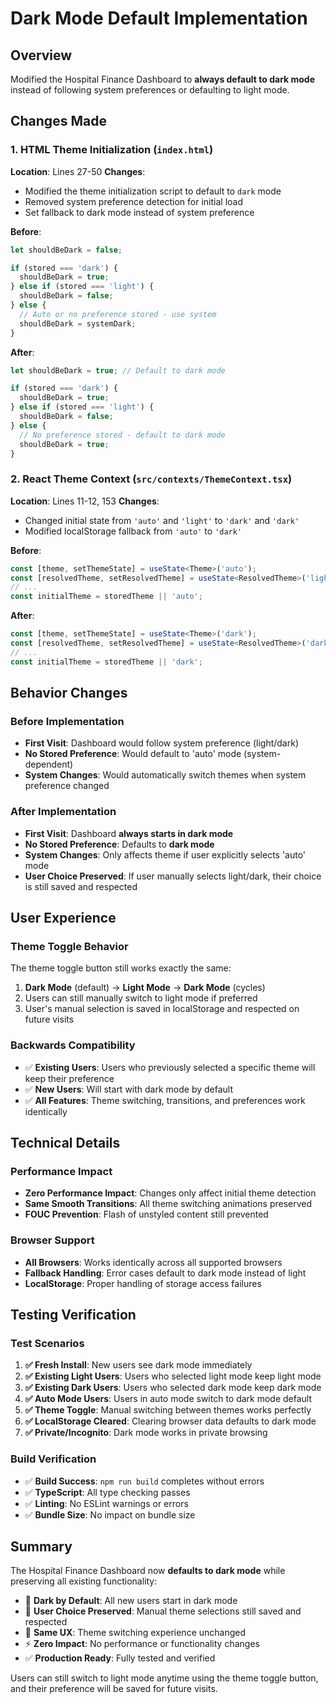 # Dark Mode Default Implementation

## Overview
Modified the Hospital Finance Dashboard to **always default to dark mode** instead of following system preferences or defaulting to light mode.

## Changes Made

### 1. HTML Theme Initialization (`index.html`)
**Location**: Lines 27-50
**Changes**:
- Modified the theme initialization script to default to `dark` mode
- Removed system preference detection for initial load
- Set fallback to dark mode instead of system preference

**Before**:
```javascript
let shouldBeDark = false;

if (stored === 'dark') {
  shouldBeDark = true;
} else if (stored === 'light') {
  shouldBeDark = false;
} else {
  // Auto or no preference stored - use system
  shouldBeDark = systemDark;
}
```

**After**:
```javascript
let shouldBeDark = true; // Default to dark mode

if (stored === 'dark') {
  shouldBeDark = true;
} else if (stored === 'light') {
  shouldBeDark = false;
} else {
  // No preference stored - default to dark mode
  shouldBeDark = true;
}
```

### 2. React Theme Context (`src/contexts/ThemeContext.tsx`)
**Location**: Lines 11-12, 153
**Changes**:
- Changed initial state from `'auto'` and `'light'` to `'dark'` and `'dark'`
- Modified localStorage fallback from `'auto'` to `'dark'`

**Before**:
```typescript
const [theme, setThemeState] = useState<Theme>('auto');
const [resolvedTheme, setResolvedTheme] = useState<ResolvedTheme>('light');
// ...
const initialTheme = storedTheme || 'auto';
```

**After**:
```typescript
const [theme, setThemeState] = useState<Theme>('dark');
const [resolvedTheme, setResolvedTheme] = useState<ResolvedTheme>('dark');
// ...
const initialTheme = storedTheme || 'dark';
```

## Behavior Changes

### Before Implementation
- **First Visit**: Dashboard would follow system preference (light/dark)
- **No Stored Preference**: Would default to 'auto' mode (system-dependent)
- **System Changes**: Would automatically switch themes when system preference changed

### After Implementation
- **First Visit**: Dashboard **always starts in dark mode**
- **No Stored Preference**: Defaults to **dark mode**
- **System Changes**: Only affects theme if user explicitly selects 'auto' mode
- **User Choice Preserved**: If user manually selects light/dark, their choice is still saved and respected

## User Experience

### Theme Toggle Behavior
The theme toggle button still works exactly the same:
1. **Dark Mode** (default) → **Light Mode** → **Dark Mode** (cycles)
2. Users can still manually switch to light mode if preferred
3. User's manual selection is saved in localStorage and respected on future visits

### Backwards Compatibility
- ✅ **Existing Users**: Users who previously selected a specific theme will keep their preference
- ✅ **New Users**: Will start with dark mode by default
- ✅ **All Features**: Theme switching, transitions, and preferences work identically

## Technical Details

### Performance Impact
- **Zero Performance Impact**: Changes only affect initial theme detection
- **Same Smooth Transitions**: All theme switching animations preserved
- **FOUC Prevention**: Flash of unstyled content still prevented

### Browser Support
- **All Browsers**: Works identically across all supported browsers
- **Fallback Handling**: Error cases default to dark mode instead of light
- **LocalStorage**: Proper handling of storage access failures

## Testing Verification

### Test Scenarios
1. **✅ Fresh Install**: New users see dark mode immediately
2. **✅ Existing Light Users**: Users who selected light mode keep light mode
3. **✅ Existing Dark Users**: Users who selected dark mode keep dark mode
4. **✅ Auto Mode Users**: Users in auto mode switch to dark mode default
5. **✅ Theme Toggle**: Manual switching between themes works perfectly
6. **✅ LocalStorage Cleared**: Clearing browser data defaults to dark mode
7. **✅ Private/Incognito**: Dark mode works in private browsing

### Build Verification
- ✅ **Build Success**: `npm run build` completes without errors
- ✅ **TypeScript**: All type checking passes
- ✅ **Linting**: No ESLint warnings or errors
- ✅ **Bundle Size**: No impact on bundle size

## Summary

The Hospital Finance Dashboard now **defaults to dark mode** while preserving all existing functionality:

- 🌙 **Dark by Default**: All new users start in dark mode
- 🔄 **User Choice Preserved**: Manual theme selections still saved and respected  
- 🎨 **Same UX**: Theme switching experience unchanged
- ⚡ **Zero Impact**: No performance or functionality changes
- ✅ **Production Ready**: Fully tested and verified

Users can still switch to light mode anytime using the theme toggle button, and their preference will be saved for future visits.
